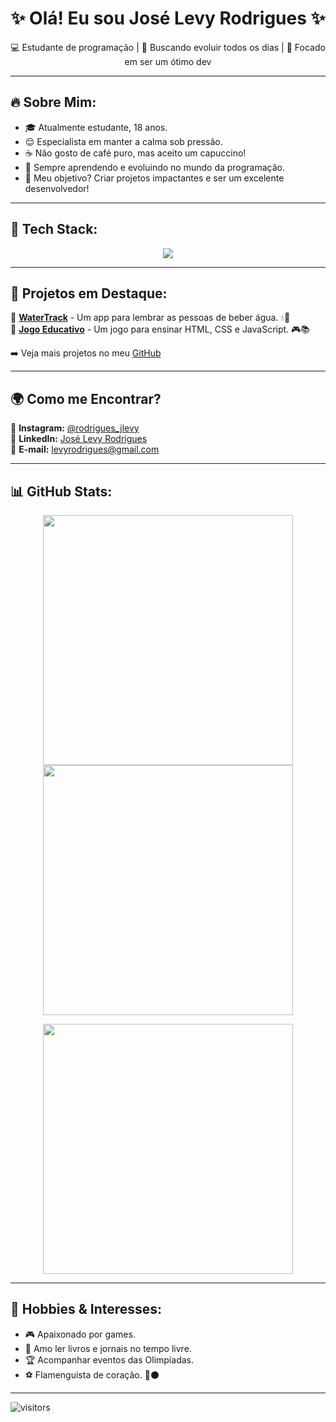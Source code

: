 <h1 align="center">✨ Olá! Eu sou José Levy Rodrigues ✨</h1>

<p align="center">
💻 Estudante de programação | 🚀 Buscando evoluir todos os dias | 🎯 Focado em ser um ótimo dev
</p>

---

## 🔥 Sobre Mim:
- 🎓 Atualmente estudante, 18 anos.  
- 😌 Especialista em manter a calma sob pressão.  
- ☕ Não gosto de café puro, mas aceito um capuccino!  
- 🚀 Sempre aprendendo e evoluindo no mundo da programação.  
- 🎯 Meu objetivo? Criar projetos impactantes e ser um excelente desenvolvedor!  

---

## 🚀 Tech Stack:
<p align="center">
  <img src="https://skillicons.dev/icons?i=html,css,js,react,nodejs,dart,python,git,github,canva,figma" />
</p>

---

## 📌 Projetos em Destaque:
🔹 [**WaterTrack**](https://github.com/seu-repositorio) - Um app para lembrar as pessoas de beber água. 💧📱  
🔹 [**Jogo Educativo**](https://github.com/seu-repositorio) - Um jogo para ensinar HTML, CSS e JavaScript. 🎮📚  

➡️ Veja mais projetos no meu [GitHub](https://github.com/levyrodrigues23)  

---

## 🌍 Como me Encontrar?
📸 **Instagram:** [@rodrigues_jlevy](https://instagram.com/rodrigues_jlevy)  
👔 **LinkedIn:** [José Levy Rodrigues](https://www.linkedin.com/in/jos%C3%A9-levy-rodrigues-da-silva-47015a301)  
💌 **E-mail:** levyrodrigues@gmail.com  

---

## 📊 GitHub Stats:
<p align="center">
  <img src="https://github-readme-stats.vercel.app/api?username=levyrodrigues23&theme=tokyonight&hide_border=false&include_all_commits=true&count_private=true" width="400px"/> 
  <img src="https://github-readme-streak-stats.herokuapp.com/?user=levyrodrigues23&theme=tokyonight&hide_border=false" width="400px"/>
</p>

<p align="center">
  <img src="https://github-readme-stats.vercel.app/api/top-langs/?username=levyrodrigues23&theme=tokyonight&hide_border=false&include_all_commits=true&count_private=true&layout=compact" width="400px"/>
</p>

---

## 🎯 Hobbies & Interesses:
- 🎮 Apaixonado por games.  
- 📖 Amo ler livros e jornais no tempo livre.  
- 🏆 Acompanhar eventos das Olimpíadas.  
- ⚽ Flamenguista de coração. 🔴⚫  

---

![visitors](https://visitcount.itsvg.in/api?id=levyrodrigues23&label=Profile%20Views&color=6&icon=5)

<!-- Criado com muito 💙 e dedicação! -->
